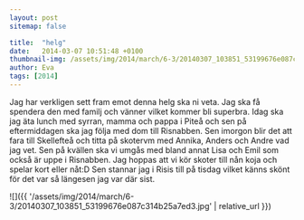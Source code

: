 ```yaml
---
layout: post
sitemap: false

title:  "helg"
date:   2014-03-07 10:51:48 +0100
thumbnail-img: /assets/img/2014/march/6-3/20140307_103851_53199676e087c314b25a7ed3.jpg
author: Eva
tags: [2014]
---
```


Jag har verkligen sett fram emot denna helg ska ni veta. Jag ska få spendera den med familj och vänner vilket kommer bli superbra. Idag ska jag äta lunch med syrran, mamma och pappa i Piteå och sen på eftermiddagen ska jag följa med dom till Risnabben. Sen imorgon blir det att fara till Skellefteå och titta på skotervm med Annika, Anders och Andre vad jag vet. Sen på kvällen ska vi umgås med bland annat Lisa och Emil som också är uppe i Risnabben.  Jag hoppas att vi kör skoter till nån koja och spelar kort eller nåt:D Sen stannar jag i Risis till på tisdag vilket känns skönt för det var så längesen jag var där sist.

![]({{ '/assets/img/2014/march/6-3/20140307_103851_53199676e087c314b25a7ed3.jpg'  | relative_url }})

